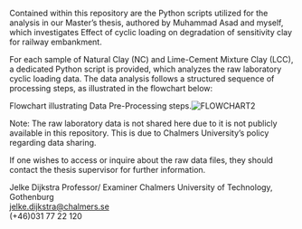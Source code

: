

Contained within this repository are the Python scripts utilized for the analysis in our Master’s thesis, authored by Muhammad Asad and myself, which investigates Effect of cyclic loading on degradation of sensitivity clay for railway embankment.

For each sample of Natural Clay (NC) and Lime-Cement Mixture Clay (LCC), a dedicated Python script is provided, which analyzes the raw laboratory cyclic loading data. The data analysis follows a structured sequence of processing steps, as illustrated in the flowchart below:

Flowchart illustrating Data Pre-Processing steps.![FLOWCHART2](https://github.com/ZakiAlzaki01/Thesis2024_cyclicloading/assets/96828893/34a1da42-2315-4f4f-9c01-dbefe57bfc12)

Note:
The raw laboratory data is not shared here due to it is not publicly available in this repository. This is due to Chalmers University’s policy regarding data sharing.

If one wishes to access or inquire about the raw data files, they should contact the thesis supervisor for further information.

Jelke Dijkstra 
Professor/ Examiner 
Chalmers University of Technology, Gothenburg  
jelke.dijkstra@chalmers.se    
(+46)031 77 22 120
